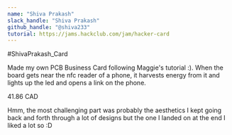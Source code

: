 ```yaml
---
name: "Shiva Prakash"
slack_handle: "Shiva Prakash"
github_handle: "@shiva233"
tutorial: https://jams.hackclub.com/jam/hacker-card
---
```


#ShivaPrakash_Card

<!-- Describe your board in 2-3 sentences. What are you making? What will it do? -->
Made my own PCB Business Card following Maggie's tutorial :). When the board gets near the nfc reader of a phone, it harvests energy from it and lights up the led and opens a link on the phone.
<!-- How much is it going to cost? -->
41.86 CAD
<!-- Tell us a little bit about your design process. What were some challenges? What helped? ***Totally optional*** -->
Hmm, the most challenging part was probably the aesthetics I kept going back and forth through a lot of designs but the one I landed on at the end I liked a lot so :D
